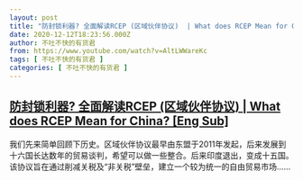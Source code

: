 ```yaml
---
layout: post
title: "防封锁利器? 全面解读RCEP (区域伙伴协议)  | What does RCEP Mean for China? [Eng Sub]"
date: 2020-12-12T18:23:56.000Z
author: 不吐不快的有货君
from: https://www.youtube.com/watch?v=AltLWWareKc
tags: [ 不吐不快的有货君 ]
categories: [ 不吐不快的有货君 ]
---
```

<!--1607797436000-->
[防封锁利器? 全面解读RCEP (区域伙伴协议)  | What does RCEP Mean for China? [Eng Sub]](https://www.youtube.com/watch?v=AltLWWareKc)
------

<div>
我们先来简单回顾下历史。区域伙伴协议最早由东盟于2011年发起，后来发展到十六国长达数年的贸易谈判，希望可以做一些整合。后来印度退出，变成十五国。该协议旨在通过削减关税及“非关税”壁垒，建立一个较为统一的自由贸易市场……
</div>
